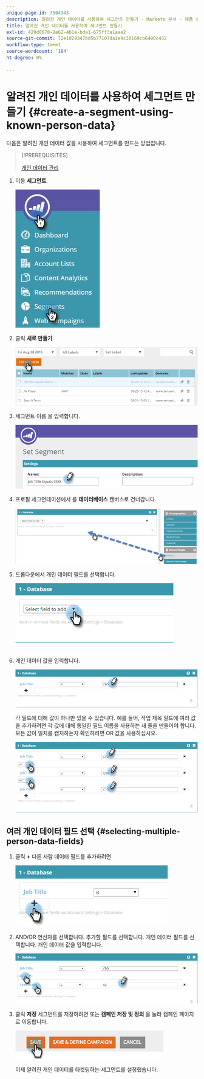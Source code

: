 ```yaml
---
unique-page-id: 7504343
description: 알려진 개인 데이터를 사용하여 세그먼트 만들기 - Marketo 문서 - 제품 설명서
title: 알려진 개인 데이터를 사용하여 세그먼트 만들기
exl-id: 429d8678-2e62-4b1e-bda1-675ff3a1aae2
source-git-commit: 72e1d29347bd5b77107da1e9c30169cb6490c432
workflow-type: tm+mt
source-wordcount: '184'
ht-degree: 0%

---
```


# 알려진 개인 데이터를 사용하여 세그먼트 만들기 {#create-a-segment-using-known-person-data}

다음은 알려진 개인 데이터 값을 사용하여 세그먼트를 만드는 방법입니다.

>[!PREREQUISITES]
>
>[개인 데이터 관리](/help/marketo/product-docs/web-personalization/using-web-segments/manage-person-data.md)

1. 이동 **세그먼트**.

   ![](assets/new-dropdown-segments-hand-2.jpg)

1. 클릭 **새로 만들기**.

   ![](assets/image2015-8-28-13-3a19-3a59.png)

1. 세그먼트 이름 을 입력합니다.

   ![](assets/image2015-8-28-13-3a2-3a59.png)

1. 프로필 세그먼테이션에서 를 **데이터베이스** 캔버스로 건너갑니다.

   ![](assets/four-1.png)

1. 드롭다운에서 개인 데이터 필드를 선택합니다.

   ![](assets/five-1.png)

1. 개인 데이터 값을 입력합니다.

   ![](assets/six.png)

   각 필드에 대해 값이 하나만 있을 수 있습니다. 예를 들어, 작업 제목 필드에 여러 값을 추가하려면 각 값에 대해 동일한 필드 이름을 사용하는 새 줄을 만들어야 합니다. 모든 값이 일치를 캡처하는지 확인하려면 OR 값을 사용하십시오.

   ![](assets/seven-1.png)

## 여러 개인 데이터 필드 선택 {#selecting-multiple-person-data-fields}

1. 클릭 **+** 다른 사람 데이터 필드를 추가하려면

   ![](assets/eight.png)

1. AND/OR 연산자를 선택합니다. 추가할 필드를 선택합니다. 개인 데이터 필드를 선택합니다. 개인 데이터 값을 입력합니다.

   ![](assets/nine.png)

1. 클릭 **저장** 세그먼트를 저장하려면 또는 **캠페인 저장 및 정의** 을 눌러 캠페인 페이지로 이동합니다.

   ![](assets/image2014-11-19-19-3a48-3a20-1.png)

   이제 알려진 개인 데이터를 타겟팅하는 세그먼트를 설정했습니다.
